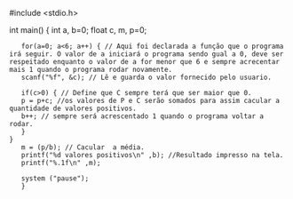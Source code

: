 #include <stdio.h>
  
int main() {
       int a, b=0;
       float c, m, p=0;
        
       for(a=0; a<6; a++) { // Aqui foi declarada a função que o programa irá seguir. O valor de a iniciará o programa sendo gual a 0, deve ser respeitado enquanto o valor de a for menor que 6 e sempre acrecentar mais 1 quando o programa rodar novamente. 
       scanf("%f", &c); // Lê e guarda o valor fornecido pelo usuario.
        
       if(c>0) { // Define que C sempre terá que ser maior que 0.
       p = p+c; //os valores de P e C serão somados para assim cacular a quantidade de valores positivos.
       b++; // sempre será acrescentado 1 quando o programa voltar a rodar. 
       }
    }
       m = (p/b); // Cacular  a média.
       printf("%d valores positivos\n" ,b); //Resultado impresso na tela.
       printf("%.1f\n" ,m);
        
       system ("pause");
       }
